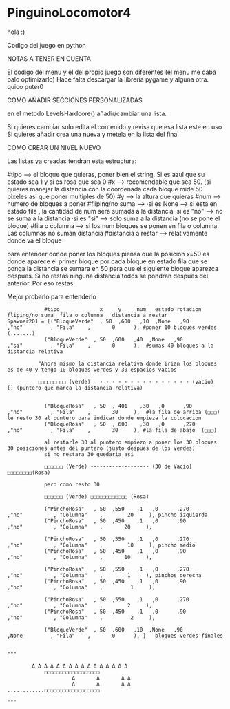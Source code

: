 # PinguinoLocomotor4

hola :)

Codigo del juego en python 


NOTAS A TENER EN CUENTA 

El codigo del menu y el del propio juego son diferentes (el menu me daba palo optimizarlo)
Hace falta descargar la libreria pygame y alguna otra.
quico puter0

COMO AÑADIR SECCIONES PERSONALIZADAS

en el metodo LevelsHardcore() añadir/cambiar una lista.

Si quieres cambiar solo edita el contenido y revisa que esa lista este en uso
Si quieres añadir crea una nueva y metela en la lista del final

COMO CREAR UN NIVEL NUEVO

Las listas ya creadas tendran esta estructura:

#tipo --> el bloque que quieras, poner bien el string. Si es azul que su estado sea 1 y si es rosa que sea 0
#x --> recomendable que sea 50. (si quieres manejar la distancia con la coordenada cada bloque mide 50 pixeles asi que poner multiples de 50)
#y --> la altura que quieras
#num --> numero de bloques a poner
#fliping/no suma --> 
·si es None --> si esta en estado fila , la cantidad de num sera sumada a la distancia 
·si es "no" --> no se suma a la distancia
·si es "si" --> solo suma a la distancia (no se pone el bloque)
#fila o columna --> si los num bloques se ponen en fila o columna. Las columnas no suman distancia
#distancia a restar --> relativamente donde va el bloque

para entender donde poner los bloques piensa que la posicion x=50 es donde aparece el primer bloque
por cada bloque en estado fila que se ponga la distancia se sumara en 50 para que el siguiente bloque aparezca despues. Si no restas ninguna distancia todos se pondran despues del anterior.
Por eso restas.

Mejor probarlo para entenderlo

                #tipo             x     y     num   estado rotacion  fliping/no suma  fila o columna   distancia a restar
    Spawner201 = [("BloqueVerde"  , 50  ,600   ,10  ,None   ,90         ,"no"         , "Fila"    ,       0      ), #poner 10 bloques verdes  (.......)
                ("BloqueVerde"  , 50  ,600   ,40  ,None   ,90         ,"si"         , "Fila"    ,       0      ),  #sumas 40 bloques a la distancia relativa

              "Ahora mismo la distancia relativa donde irian los bloques es de 40 y tengo 10 bloques verdes y 30 espacios vacios

              ❑❑❑❑❑❑❑❑❑ (verde)   - - - - - - - - - - - - - - - (vacio)    [] (puntero que marca la distancia relativa) 


                ("BloqueRosa"   , 50  , 401    ,30   ,0      ,90         ,"no"         , "Fila"    ,       30     ),  #la fila de arriba (❑❑❑)   le resto 30 al puntero para indicar donde empieza la colocacion 
                ("BloqueRosa"   , 50  , 600    ,30   ,0      ,270         ,"no"         , "Fila"    ,       30     ), #la fila de abajo  (❑❑❑) 

                al restarle 30 al puntero empiezo a poner los 30 bloques 30 posiciones antes del puntero (justo despues de los verdes)
                si no restara 30 quedaria asi

                ❑❑❑❑❑❑ (Verde) ------------------- (30 de Vacio) ❑❑❑❑❑❑❑❑(Rosa)

                pero como resto 30

                ❑❑❑❑❑❑ (Verde) ❑❑❑❑❑❑❑❑❑❑❑❑ (Rosa)

                ("PinchoRosa"   , 50  ,550    ,1   ,0      ,270        ,"no"          , "Columna"    ,        20     ), pincho izquierda
                ("PinchoRosa"   , 50  ,450    ,1   ,0      ,90        ,"no"          , "Columna"    ,       20     ),

                ("PinchoRosa"   , 50  ,550    ,1   ,0      ,270        ,"no"          , "Columna"    ,        10     ), pincho medio
                ("PinchoRosa"   , 50  ,450    ,1   ,0      ,90        ,"no"          , "Columna"    ,       10     ),

                ("PinchoRosa"   , 50  ,550    ,1   ,0      ,270        ,"no"          , "Columna"    ,        1     ), pinchos derecha
                ("PinchoRosa"   , 50  ,450    ,1   ,0      ,90        ,"no"          , "Columna"    ,         1     ),

                ("PinchoRosa"   , 50  ,550    ,1   ,0      ,270        ,"no"          , "Columna"    ,        2     ),
                ("PinchoRosa"   , 50  ,450    ,1   ,0      ,90        ,"no"          , "Columna"    ,         2     ),

                ("BloqueVerde"  , 50  ,600   ,10  ,None   ,90         ,None         , "Fila"    ,       0      ), ]   bloques verdes finales
    

    """
            
            Δ Δ Δ Δ Δ Δ Δ Δ Δ Δ Δ Δ Δ Δ Δ Δ 
                ❑❑❑❑❑❑❑❑❑❑❑❑❑❑❑❑❑❑
                         Δ       Δ       Δ Δ
                         Δ       Δ       Δ Δ
    ............❑❑❑❑❑❑❑❑❑❑❑❑❑❑❑❑❑❑

    """
